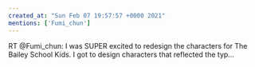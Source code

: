 ```yaml
---
created_at: "Sun Feb 07 19:57:57 +0000 2021"
mentions: ['Fumi_chun']
---
```


RT @Fumi_chun: I was SUPER excited to redesign the characters for The Bailey School Kids. I got to design characters that reflected the typ…